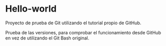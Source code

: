 # Hello-world
Proyecto de prueba de Git utilizando el tutorial propio de GitHub.

Prueba de las versiones, para comprobar el funcionamiento desde GitHub en vez de utilizando el Git Bash original.
